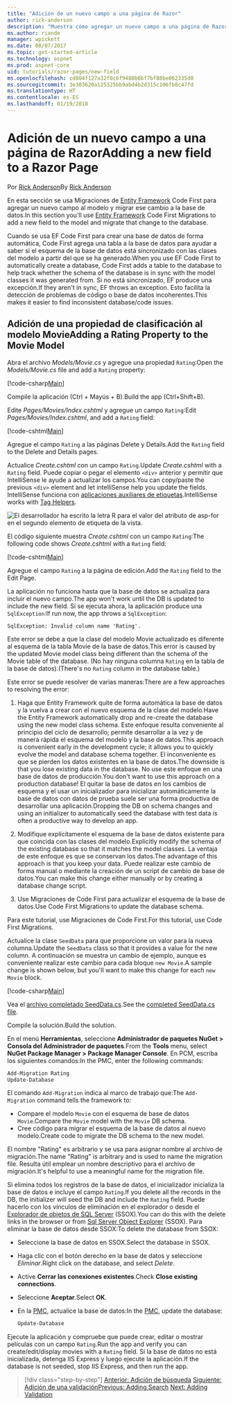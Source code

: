 ```yaml
---
title: "Adición de un nuevo campo a una página de Razor"
author: rick-anderson
description: "Muestra cómo agregar un nuevo campo a una página de Razor con Entity Framework Core"
ms.author: riande
manager: wpickett
ms.date: 08/07/2017
ms.topic: get-started-article
ms.technology: aspnet
ms.prod: aspnet-core
uid: tutorials/razor-pages/new-field
ms.openlocfilehash: cd804f127a32f0c6f9488b6bf7bf88be062335d0
ms.sourcegitcommit: 3e303620a125325bb9abd4b2d315c106fb8c47fd
ms.translationtype: HT
ms.contentlocale: es-ES
ms.lasthandoff: 01/19/2018
---
```

# <a name="adding-a-new-field-to-a-razor-page"></a><span data-ttu-id="60ac7-103">Adición de un nuevo campo a una página de Razor</span><span class="sxs-lookup"><span data-stu-id="60ac7-103">Adding a new field to a Razor Page</span></span>

<span data-ttu-id="60ac7-104">Por [Rick Anderson](https://twitter.com/RickAndMSFT)</span><span class="sxs-lookup"><span data-stu-id="60ac7-104">By [Rick Anderson](https://twitter.com/RickAndMSFT)</span></span>

<span data-ttu-id="60ac7-105">En esta sección se usa Migraciones de [Entity Framework](https://docs.microsoft.com/ef/core/get-started/aspnetcore/new-db) Code First para agregar un nuevo campo al modelo y migrar ese cambio a la base de datos.</span><span class="sxs-lookup"><span data-stu-id="60ac7-105">In this section you'll use [Entity Framework](https://docs.microsoft.com/ef/core/get-started/aspnetcore/new-db) Code First Migrations to add a new field to the model and migrate that change to the database.</span></span>

<span data-ttu-id="60ac7-106">Cuando se usa EF Code First para crear una base de datos de forma automática, Code First agrega una tabla a la base de datos para ayudar a saber si el esquema de la base de datos está sincronizado con las clases del modelo a partir del que se ha generado.</span><span class="sxs-lookup"><span data-stu-id="60ac7-106">When you use EF Code First to automatically create a database, Code First adds a table to the database to help track whether the schema of the database is in sync with the model classes it was generated from.</span></span> <span data-ttu-id="60ac7-107">Si no está sincronizado, EF produce una excepción.</span><span class="sxs-lookup"><span data-stu-id="60ac7-107">If they aren't in sync, EF throws an exception.</span></span> <span data-ttu-id="60ac7-108">Esto facilita la detección de problemas de código o base de datos incoherentes.</span><span class="sxs-lookup"><span data-stu-id="60ac7-108">This makes it easier to find inconsistent database/code issues.</span></span>

## <a name="adding-a-rating-property-to-the-movie-model"></a><span data-ttu-id="60ac7-109">Adición de una propiedad de clasificación al modelo Movie</span><span class="sxs-lookup"><span data-stu-id="60ac7-109">Adding a Rating Property to the Movie Model</span></span>

<span data-ttu-id="60ac7-110">Abra el archivo *Models/Movie.cs* y agregue una propiedad `Rating`:</span><span class="sxs-lookup"><span data-stu-id="60ac7-110">Open the *Models/Movie.cs* file and add a `Rating` property:</span></span>

[!code-csharp[Main](razor-pages-start/sample/RazorPagesMovie/Models/MovieDateRating.cs?highlight=11&range=7-18)]

<span data-ttu-id="60ac7-111">Compile la aplicación (Ctrl + Mayús + B).</span><span class="sxs-lookup"><span data-stu-id="60ac7-111">Build the app (Ctrl+Shift+B).</span></span>

<span data-ttu-id="60ac7-112">Edite *Pages/Movies/Index.cshtml* y agregue un campo `Rating`:</span><span class="sxs-lookup"><span data-stu-id="60ac7-112">Edit *Pages/Movies/Index.cshtml*, and add a `Rating` field:</span></span>

[!code-cshtml[Main](razor-pages-start/sample/RazorPagesMovie/Pages/Movies/Index.cshtml?highlight=40-42,61-63)]

<span data-ttu-id="60ac7-113">Agregue el campo `Rating` a las páginas Delete y Details.</span><span class="sxs-lookup"><span data-stu-id="60ac7-113">Add the `Rating` field to the Delete and Details pages.</span></span>

<span data-ttu-id="60ac7-114">Actualice *Create.cshtml* con un campo `Rating`.</span><span class="sxs-lookup"><span data-stu-id="60ac7-114">Update *Create.cshtml* with a `Rating` field.</span></span> <span data-ttu-id="60ac7-115">Puede copiar o pegar el elemento `<div>` anterior y permitir que IntelliSense le ayude a actualizar los campos.</span><span class="sxs-lookup"><span data-stu-id="60ac7-115">You can copy/paste the previous `<div>` element and let intelliSense help you update the fields.</span></span> <span data-ttu-id="60ac7-116">IntelliSense funciona con [aplicaciones auxiliares de etiquetas](xref:mvc/views/tag-helpers/intro).</span><span class="sxs-lookup"><span data-stu-id="60ac7-116">IntelliSense works with [Tag Helpers](xref:mvc/views/tag-helpers/intro).</span></span>

![El desarrollador ha escrito la letra R para el valor del atributo de asp-for en el segundo elemento de etiqueta de la vista.](new-field/_static/cr.png)

<span data-ttu-id="60ac7-120">El código siguiente muestra *Create.cshtml* con un campo `Rating`:</span><span class="sxs-lookup"><span data-stu-id="60ac7-120">The following code shows *Create.cshtml* with a `Rating` field:</span></span>

[!code-cshtml[Main](razor-pages-start/sample/RazorPagesMovie/Pages/Movies/Create.cshtml?highlight=36-40)]

<span data-ttu-id="60ac7-121">Agregue el campo `Rating` a la página de edición.</span><span class="sxs-lookup"><span data-stu-id="60ac7-121">Add the `Rating` field to the Edit Page.</span></span>

<span data-ttu-id="60ac7-122">La aplicación no funciona hasta que la base de datos se actualiza para incluir el nuevo campo.</span><span class="sxs-lookup"><span data-stu-id="60ac7-122">The app won't work until the DB is updated to include the new field.</span></span> <span data-ttu-id="60ac7-123">Si se ejecuta ahora, la aplicación produce una `SqlException`:</span><span class="sxs-lookup"><span data-stu-id="60ac7-123">If run now, the app throws a `SqlException`:</span></span>

```
SqlException: Invalid column name 'Rating'.
```

<span data-ttu-id="60ac7-124">Este error se debe a que la clase del modelo Movie actualizado es diferente al esquema de la tabla Movie de la base de datos.</span><span class="sxs-lookup"><span data-stu-id="60ac7-124">This error is caused by the updated Movie model class being different than the schema of the Movie table of the database.</span></span> <span data-ttu-id="60ac7-125">(No hay ninguna columna `Rating` en la tabla de la base de datos).</span><span class="sxs-lookup"><span data-stu-id="60ac7-125">(There's no `Rating` column in the database table.)</span></span>

<span data-ttu-id="60ac7-126">Este error se puede resolver de varias maneras:</span><span class="sxs-lookup"><span data-stu-id="60ac7-126">There are a few approaches to resolving the error:</span></span>

1. <span data-ttu-id="60ac7-127">Haga que Entity Framework quite de forma automática la base de datos y la vuelva a crear con el nuevo esquema de la clase del modelo.</span><span class="sxs-lookup"><span data-stu-id="60ac7-127">Have the Entity Framework automatically drop and re-create the database using  the new model class schema.</span></span> <span data-ttu-id="60ac7-128">Este enfoque resulta conveniente al principio del ciclo de desarrollo; permite desarrollar a la vez y de manera rápida el esquema del modelo y la base de datos.</span><span class="sxs-lookup"><span data-stu-id="60ac7-128">This approach is convenient early in the development cycle; it allows you to quickly evolve the model and database schema together.</span></span> <span data-ttu-id="60ac7-129">El inconveniente es que se pierden los datos existentes en la base de datos.</span><span class="sxs-lookup"><span data-stu-id="60ac7-129">The downside is that you lose existing data in the database.</span></span> <span data-ttu-id="60ac7-130">No use este enfoque en una base de datos de producción.</span><span class="sxs-lookup"><span data-stu-id="60ac7-130">You don't want to use this approach on a production database!</span></span> <span data-ttu-id="60ac7-131">El quitar la base de datos en los cambios de esquema y el usar un inicializador para inicializar automáticamente la base de datos con datos de prueba suele ser una forma productiva de desarrollar una aplicación.</span><span class="sxs-lookup"><span data-stu-id="60ac7-131">Dropping the DB on schema changes and using an initializer to automatically seed the database with test data is often a productive way to develop an app.</span></span>

2. <span data-ttu-id="60ac7-132">Modifique explícitamente el esquema de la base de datos existente para que coincida con las clases del modelo.</span><span class="sxs-lookup"><span data-stu-id="60ac7-132">Explicitly modify the schema of the existing database so that it matches the model classes.</span></span> <span data-ttu-id="60ac7-133">La ventaja de este enfoque es que se conservan los datos.</span><span class="sxs-lookup"><span data-stu-id="60ac7-133">The advantage of this approach is that you keep your data.</span></span> <span data-ttu-id="60ac7-134">Puede realizar este cambio de forma manual o mediante la creación de un script de cambio de base de datos.</span><span class="sxs-lookup"><span data-stu-id="60ac7-134">You can make this change either manually or by creating a database change script.</span></span>

3. <span data-ttu-id="60ac7-135">Use Migraciones de Code First para actualizar el esquema de la base de datos.</span><span class="sxs-lookup"><span data-stu-id="60ac7-135">Use Code First Migrations to update the database schema.</span></span>

<span data-ttu-id="60ac7-136">Para este tutorial, use Migraciones de Code First.</span><span class="sxs-lookup"><span data-stu-id="60ac7-136">For this tutorial, use Code First Migrations.</span></span>

<span data-ttu-id="60ac7-137">Actualice la clase `SeedData` para que proporcione un valor para la nueva columna.</span><span class="sxs-lookup"><span data-stu-id="60ac7-137">Update the `SeedData` class so that it provides a value for the new column.</span></span> <span data-ttu-id="60ac7-138">A continuación se muestra un cambio de ejemplo, aunque es conveniente realizar este cambio para cada bloque `new Movie`.</span><span class="sxs-lookup"><span data-stu-id="60ac7-138">A sample change is shown below, but you'll want to make this change for each `new Movie` block.</span></span>

[!code-csharp[Main](razor-pages-start/sample/RazorPagesMovie/Models/SeedDataRating.cs?name=snippet1&highlight=8)]

<span data-ttu-id="60ac7-139">Vea el [archivo completado SeedData.cs](https://github.com/aspnet/Docs/blob/master/aspnetcore/tutorials/razor-pages/razor-pages-start/sample/RazorPagesMovie/Models/SeedDataRating.cs).</span><span class="sxs-lookup"><span data-stu-id="60ac7-139">See the [completed SeedData.cs file](https://github.com/aspnet/Docs/blob/master/aspnetcore/tutorials/razor-pages/razor-pages-start/sample/RazorPagesMovie/Models/SeedDataRating.cs).</span></span>

<span data-ttu-id="60ac7-140">Compile la solución.</span><span class="sxs-lookup"><span data-stu-id="60ac7-140">Build the solution.</span></span>

<a name="pmc"></a> <span data-ttu-id="60ac7-141">En el menú **Herramientas**, seleccione **Administrador de paquetes NuGet > Consola del Administrador de paquetes**.</span><span class="sxs-lookup"><span data-stu-id="60ac7-141">From the **Tools** menu, select **NuGet Package Manager > Package Manager Console**.</span></span>
<span data-ttu-id="60ac7-142">En PCM, escriba los siguientes comandos:</span><span class="sxs-lookup"><span data-stu-id="60ac7-142">In the PMC, enter the following commands:</span></span>

```powershell
Add-Migration Rating
Update-Database
```

<span data-ttu-id="60ac7-143">El comando `Add-Migration` indica al marco de trabajo que:</span><span class="sxs-lookup"><span data-stu-id="60ac7-143">The `Add-Migration` command tells the framework to:</span></span>

* <span data-ttu-id="60ac7-144">Compare el modelo `Movie` con el esquema de base de datos `Movie`.</span><span class="sxs-lookup"><span data-stu-id="60ac7-144">Compare the `Movie` model with the `Movie` DB schema.</span></span>
* <span data-ttu-id="60ac7-145">Cree código para migrar el esquema de la base de datos al nuevo modelo.</span><span class="sxs-lookup"><span data-stu-id="60ac7-145">Create code to migrate the DB schema to the new model.</span></span>

<span data-ttu-id="60ac7-146">El nombre "Rating" es arbitrario y se usa para asignar nombre al archivo de migración.</span><span class="sxs-lookup"><span data-stu-id="60ac7-146">The name "Rating" is arbitrary and is used to name the migration file.</span></span> <span data-ttu-id="60ac7-147">Resulta útil emplear un nombre descriptivo para el archivo de migración.</span><span class="sxs-lookup"><span data-stu-id="60ac7-147">It's helpful to use a meaningful name for the migration file.</span></span>

<a name="ssox"></a> <span data-ttu-id="60ac7-148">Si elimina todos los registros de la base de datos, el inicializador inicializa la base de datos e incluye el campo `Rating`.</span><span class="sxs-lookup"><span data-stu-id="60ac7-148">If you delete all the records in the DB, the initializer will seed the DB and include the `Rating` field.</span></span> <span data-ttu-id="60ac7-149">Puede hacerlo con los vínculos de eliminación en el explorador o desde el [Explorador de objetos de SQL Server](xref:tutorials/razor-pages/sql#ssox) (SSOX).</span><span class="sxs-lookup"><span data-stu-id="60ac7-149">You can do this with the delete links in the browser or from [Sql Server Object Explorer](xref:tutorials/razor-pages/sql#ssox) (SSOX).</span></span> <span data-ttu-id="60ac7-150">Para eliminar la base de datos desde SSOX:</span><span class="sxs-lookup"><span data-stu-id="60ac7-150">To delete the database from SSOX:</span></span>

* <span data-ttu-id="60ac7-151">Seleccione la base de datos en SSOX.</span><span class="sxs-lookup"><span data-stu-id="60ac7-151">Select the database in SSOX.</span></span>
* <span data-ttu-id="60ac7-152">Haga clic con el botón derecho en la base de datos y seleccione *Eliminar*.</span><span class="sxs-lookup"><span data-stu-id="60ac7-152">Right click on the database, and select *Delete*.</span></span>
* <span data-ttu-id="60ac7-153">Active **Cerrar las conexiones existentes**.</span><span class="sxs-lookup"><span data-stu-id="60ac7-153">Check **Close existing connections**.</span></span>
* <span data-ttu-id="60ac7-154">Seleccione **Aceptar**.</span><span class="sxs-lookup"><span data-stu-id="60ac7-154">Select **OK**.</span></span>
* <span data-ttu-id="60ac7-155">En la [PMC](xref:tutorials/razor-pages/new-field#pmc), actualice la base de datos:</span><span class="sxs-lookup"><span data-stu-id="60ac7-155">In the [PMC](xref:tutorials/razor-pages/new-field#pmc), update the database:</span></span>

  ```powershell
  Update-Database
  ```

<span data-ttu-id="60ac7-156">Ejecute la aplicación y compruebe que puede crear, editar o mostrar películas con un campo `Rating`.</span><span class="sxs-lookup"><span data-stu-id="60ac7-156">Run the app and verify you can create/edit/display movies with a `Rating` field.</span></span> <span data-ttu-id="60ac7-157">Si la base de datos no está inicializada, detenga IIS Express y luego ejecute la aplicación.</span><span class="sxs-lookup"><span data-stu-id="60ac7-157">If the database is not seeded, stop IIS Express, and then run the app.</span></span>

>[!div class="step-by-step"]
<span data-ttu-id="60ac7-158">[Anterior: Adición de búsqueda](xref:tutorials/razor-pages/search)
[Siguiente: Adición de una validación](xref:tutorials/razor-pages/validation)</span><span class="sxs-lookup"><span data-stu-id="60ac7-158">[Previous: Adding Search](xref:tutorials/razor-pages/search)
[Next: Adding Validation](xref:tutorials/razor-pages/validation)</span></span>
